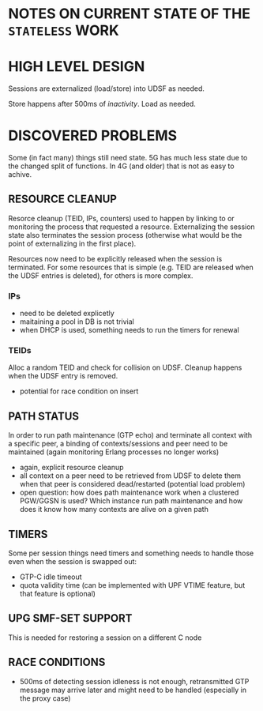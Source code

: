 # NOTES ON CURRENT STATE OF THE `STATELESS` WORK

# HIGH LEVEL DESIGN

Sessions are externalized (load/store) into UDSF as needed.

Store happens after 500ms of *inactivity*. Load as needed.

# DISCOVERED PROBLEMS

Some (in fact many) things still need state. 5G has much less state due to the changed split
of functions. In 4G (and older) that is not as easy to achive.

## RESOURCE CLEANUP

Resorce cleanup (TEID, IPs, counters) used to happen by linking to or monitoring the process
that requested a resource. Externalizing the session state also terminates the session process
(otherwise what would be the point of externalizing in the first place).

Resources now need to be explicitly released when the session is terminated. For some resources
that is simple (e.g. TEID are released when the UDSF entries is deleted), for others is more
complex.

### IPs

* need to be deleted explicetly
* maitaining a pool in DB is not trivial
* when DHCP is used, something needs to run the timers for renewal

### TEIDs

Alloc a random TEID and check for collision on UDSF. Cleanup happens when the UDSF entry is
removed.

* potential for race condition on insert

## PATH STATUS

In order to run path maintenance (GTP echo) and terminate all context with a specific peer,
a binding of contexts/sessions and peer need to be maintained (again monitoring Erlang
processes no longer works)

* again, explicit resource cleanup
* all context on a peer need to be retrieved from UDSF to delete them when that peer is
  considered dead/restarted (potential load problem)
* open question: how does path maintenance work when a clustered PGW/GGSN is used? Which
  instance run path maintenance and how does it know how many contexts are alive on a given
  path

## TIMERS

Some per session things need timers and something needs to handle those even when the session
is swapped out:

* GTP-C idle timeout
* quota validity time (can be implemented with UPF VTIME feature, but that feature is optional)

## UPG SMF-SET SUPPORT

This is needed for restoring a session on a different C node

## RACE CONDITIONS

* 500ms of detecting session idleness is not enough, retransmitted GTP message may arrive later
  and might need to be handled (especially in the proxy case)
